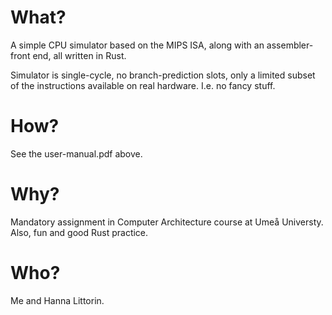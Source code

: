 # What?
A simple CPU simulator based on the MIPS ISA, along with an assembler-front end, all written in Rust.

Simulator is single-cycle, no branch-prediction slots, only a limited subset of the
instructions available on real hardware.
I.e. no fancy stuff.

# How?
See the user-manual.pdf above.

# Why?
Mandatory assignment in Computer Architecture course at Umeå Universty.
Also, fun and good Rust practice.

# Who?
Me and Hanna Littorin.
